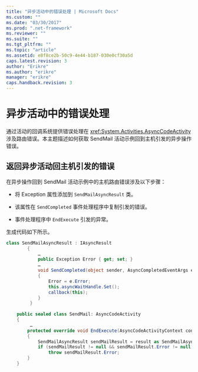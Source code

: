 ```yaml
---
title: "异步活动中的错误处理 | Microsoft Docs"
ms.custom: ""
ms.date: "03/30/2017"
ms.prod: ".net-framework"
ms.reviewer: ""
ms.suite: ""
ms.tgt_pltfrm: ""
ms.topic: "article"
ms.assetid: e8f8ce2b-50c9-4e44-b187-030e0cf30a5d
caps.latest.revision: 3
author: "Erikre"
ms.author: "erikre"
manager: "erikre"
caps.handback.revision: 3
---
```

# 异步活动中的错误处理
通过活动的回调系统提供错误处理在 <xref:System.Activities.AsyncCodeActivity> 涉及路由错误。本主题描述如何获取 SendMail 活动示例回到主机引发的异步操作错误。  
  
## 返回异步活动回主机引发的错误  
 在异步操作回到 SendMail 活动示例中的主机路由错误涉及以下步骤：  
  
-   将 Exception 属性添加到 `SendMailAsyncResult` 类。  
  
-   该属性在 `SendCompleted` 事件处理程序中复制引发的错误。  
  
-   事件处理程序中 `EndExecute` 引发的异常。  
  
 生成代码如下所示。  
  
```csharp  
class SendMailAsyncResult : IAsyncResult  
        {  
            …  
            public Exception Error { get; set; }   
            …  
            void SendCompleted(object sender, AsyncCompletedEventArgs e)  
            {  
                Error = e.Error;  
                this.asyncWaitHandle.Set();  
                callback(this);  
            }  
         }  
  
    public sealed class SendMail: AsyncCodeActivity  
    {  
         …  
        protected override void EndExecute(AsyncCodeActivityContext context, IAsyncResult result)  
        {  
            SendMailAsyncResult sendMailResult = result as SendMailAsyncResult;  
            if (sendMailResult != null && sendMailResult.Error != null)  
                throw sendMailResult.Error;   
        }  
    }  
  
```
